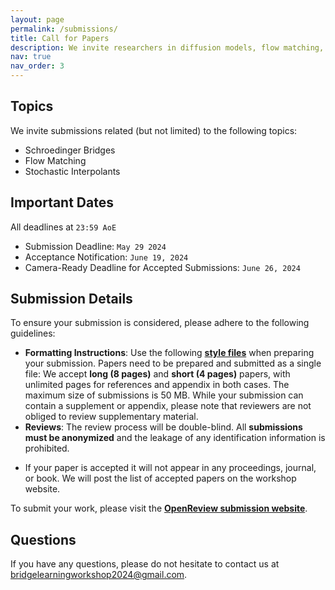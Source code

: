 ```yaml
---
layout: page
permalink: /submissions/
title: Call for Papers
description: We invite researchers in diffusion models, flow matching, stochastic interpolants and related theory and applications to submit their latest work to our workshop. Accepted papers will be presented as posters during the poster sessions. Selected works will also be highlighted as contributed talks.
nav: true
nav_order: 3
---
```


## Topics

We invite submissions related (but not limited) to the following topics:

* Schroedinger Bridges
* Flow Matching
* Stochastic Interpolants

## Important Dates

All deadlines at `23:59 AoE`

*   Submission Deadline: `May 29 2024`
*   Acceptance Notification: `June 19, 2024`
*   Camera-Ready Deadline for Accepted Submissions: `June 26, 2024`

## Submission Details

To ensure your submission is considered, please adhere to the following guidelines:

*   **Formatting Instructions**: Use the following **[style files](/assets/files/TBC.zip)** when preparing your submission. Papers need to be prepared and submitted as a single file: We accept **long (8 pages)** and **short (4 pages)** papers, with unlimited pages for references and appendix in both cases. The maximum size of submissions is 50 MB. While your submission can contain a supplement or appendix, please note that reviewers are not obliged to review supplementary material.
*   **Reviews**: The review process will be double-blind. All **submissions must be anonymized** and the leakage of any identification information is prohibited.
<!-- *   **Dual Submission Policy**: If the submission was accepted at prior conferences, journal, or workshops (including ICML 2023), it should be extended to be considered for acceptance at our workshop. Papers that are currently under review are welcome to be submitted to our workshop. -->
*   If your paper is accepted it will not appear in any proceedings, journal, or book. We will post the list of accepted papers on the workshop website.

To submit your work, please visit the **[OpenReview submission website]()**.


## Questions

If you have any questions, please do not hesitate to contact us at [bridgelearningworkshop2024@gmail.com](mailto:bridgelearningworkshop2024@gmail.com).